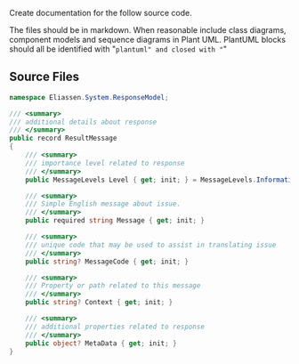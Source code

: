 Create documentation for the follow source code. 

The files should be in markdown.
When reasonable include class diagrams, component models and sequence diagrams in Plant UML.
PlantUML blocks should all be identified with "```plantuml" and closed with "```"

## Source Files

```ResultMessage.cs
namespace Eliassen.System.ResponseModel;

/// <summary>
/// additional details about response
/// </summary>
public record ResultMessage
{
    /// <summary>
    /// importance level related to response
    /// </summary>
    public MessageLevels Level { get; init; } = MessageLevels.Information;

    /// <summary>
    /// Simple English message about issue. 
    /// </summary>
    public required string Message { get; init; }

    /// <summary>
    /// unique code that may be used to assist in translating issue
    /// </summary>
    public string? MessageCode { get; init; }

    /// <summary>
    /// Property or path related to this message 
    /// </summary>
    public string? Context { get; init; }

    /// <summary>
    /// additional properties related to response
    /// </summary>
    public object? MetaData { get; init; }
}

```

